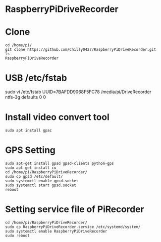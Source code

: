 # RaspberryPiDriveRecorder
# Clone
```
cd /home/pi/
git clone https://github.com/Chilly0427/RaspberryPiDriveRecorder.git 
ls
RaspberryPiDriveRecorder
```

# USB /etc/fstab
sudo vi /etc/fstab
UUID=7BAFDD9068F5FC78 /media/pi/DriveRecorder ntfs-3g defaults 0 0

# Install video convert tool
```
sudo apt install gpac
```

# GPS Setting
```
sudo apt-get install gpsd gpsd-clients python-gps
sudo apt-get install cu
cd /home/pi/RaspberryPiDriveRecorder/
sudo cp gpsd /etc/default/
sudo systemctl enable gpsd.socket
sudo systemctl start gpsd.socket
reboot
```

# Setting service file of PiRecorder
```
cd /home/pi/RaspberryPiDriveRecorder/
sudo cp RaspberryPiDriveRecorder.service /etc/systemd/system/
sudo systemctl enable RaspberryPiDriveRecorder
sudo reboot
```

